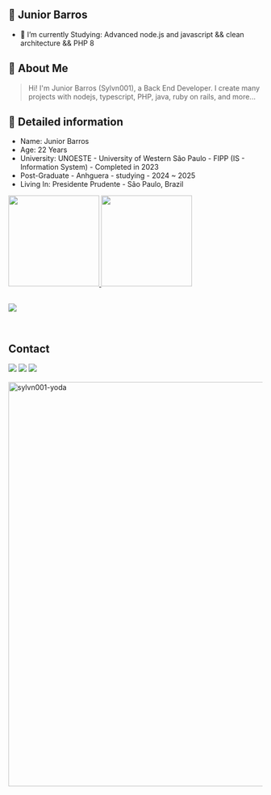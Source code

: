 ## 👾 Junior Barros

<!--
**Sylvn001/Sylvn001** is a ✨ _special_ ✨ repository because its `README.md` (this file) appears on your GitHub profile. -->

- 🔭 I’m currently Studying: Advanced node.js and javascript  && clean architecture  && PHP 8

## 📓 About Me

> Hi! I'm Junior Barros (Sylvn001), a Back End Developer. I create many projects with nodejs, typescript, PHP, java, ruby on rails, and more...

## :notebook_with_decorative_cover: Detailed information

- Name: Junior Barros
- Age: 22 Years
- University: UNOESTE - University of Western São Paulo - FIPP (IS - Information System) - Completed in 2023
- Post-Graduate - Anhguera - studying - 2024 ~ 2025 
- Living In: Presidente Prudente - São Paulo, Brazil

<div>
  <a href="https://github.com/Sylvn001">
  <img height="180em" src="https://github-readme-stats.vercel.app/api?username=sylvn001&show_icons=true&theme=dracula&include_all_commits=true&count_private=true"/>
  <img height="180em" src="https://github-readme-stats.vercel.app/api/top-langs/?username=sylvn001&layout=compact&langs_count=16&theme=dracula"/>
</div>
    
<br>

<p>
  <a href="https://skillicons.dev">
    <img src="https://skillicons.dev/icons?i=nodejs,js,typescript,nest,vue,nuxtjs,jest,react,angular,yarn,bun,ruby,rails,redis,php,laravel,java,spring,cs,python,golang,rust,dotnet,linux,aws,azure,git,kubernetes,docker,postgres,mongodb,mysql,neovim,vscode" />
  </a>
</p>
  
<br>

## Contact
<div> 
  <a href="https://www.twitch.tv/sylvn001" target="_blank"><img src="https://img.shields.io/badge/Twitch-9146FF?style=for-the-badge&logo=twitch&logoColor=white" target="_blank"></a>
  <a href = "mailto:juniorbaarros001@gmail.com"><img src="https://img.shields.io/badge/-Gmail-%23333?style=for-the-badge&logo=gmail&logoColor=white" target="_blank"></a>
  <a href="https://www.linkedin.com/in/sylvn001" target="_blank"><img src="https://img.shields.io/badge/-LinkedIn-%230077B5?style=for-the-badge&logo=linkedin&logoColor=white" target="_blank"></a> 
</div>

<br>

  <!--<img align="right" alt="sylvn001-yoda" src="https://64.media.tumblr.com/bb08dc6547da56fba032174060c17f1c/64b85f8f37398df1-1c/s540x810/44aab92b37cc2e916058cae4115757545fa853c7.gifv"> !-->
  <img align="left" alt="sylvn001-yoda" width="800" src="https://media1.tenor.com/m/YjyN4su14BkAAAAC/persona-futaba.gif">
  
</div>
